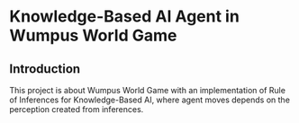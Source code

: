 # Knowledge-Based AI Agent in Wumpus World Game

## Introduction
This project is about Wumpus World Game with an implementation of Rule of Inferences for Knowledge-Based AI, where agent moves depends on the perception created from inferences.
